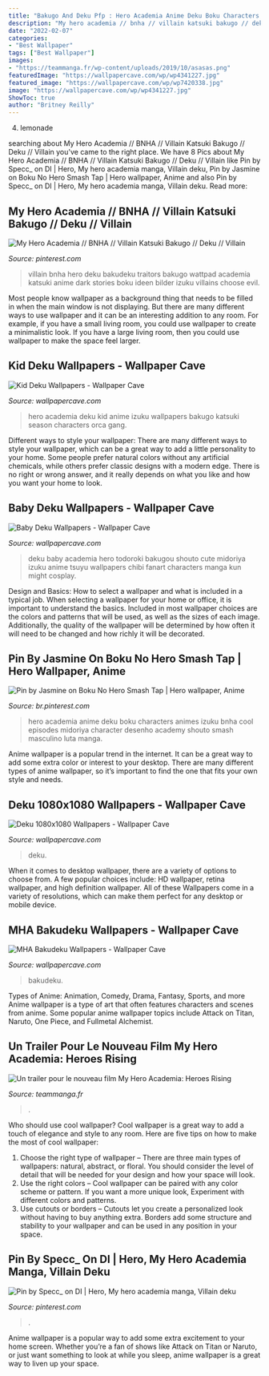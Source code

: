 ```yaml
---
title: "Bakugo And Deku Pfp : Hero Academia Anime Deku Boku Characters Animes Izuku Bnha Cool Episodes Midoriya Character Desenho Academy Shouto Smash Masculino Luta Manga"
description: "My hero academia // bnha // villain katsuki bakugo // deku // villain"
date: "2022-02-07"
categories:
- "Best Wallpaper"
tags: ["Best Wallpaper"]
images:
- "https://teammanga.fr/wp-content/uploads/2019/10/asasas.png"
featuredImage: "https://wallpapercave.com/wp/wp4341227.jpg"
featured_image: "https://wallpapercave.com/wp/wp7420338.jpg"
image: "https://wallpapercave.com/wp/wp4341227.jpg"
ShowToc: true
author: "Britney Reilly"
---
```



4. lemonade 

	

		
searching about My Hero Academia // BNHA // Villain Katsuki Bakugo // Deku // Villain you've came to the right place. We have 8 Pics about My Hero Academia // BNHA // Villain Katsuki Bakugo // Deku // Villain like Pin by Specc_ on DI | Hero, My hero academia manga, Villain deku, Pin by Jasmine on Boku No Hero Smash Tap | Hero wallpaper, Anime and also Pin by Specc_ on DI | Hero, My hero academia manga, Villain deku. Read more:
		
    
## My Hero Academia // BNHA // Villain Katsuki Bakugo // Deku // Villain

<img loading=lazy src="https://i.pinimg.com/736x/7a/ad/0c/7aad0c6c7665a4b3b9d5ef86fccd232e.jpg" onerror="this.onerror=null;this.src='https://tse4.mm.bing.net/th?id=OIP._RoN8PCmOLpkLCiBoeQSuQAAAA&amp;pid=15.1';" alt="My Hero Academia // BNHA // Villain Katsuki Bakugo // Deku // Villain">

_Source: pinterest.com_

>villain bnha hero deku bakudeku traitors bakugo wattpad academia katsuki anime dark stories boku ideen bilder izuku villains choose evil. 

	

Most people know wallpaper as a background thing that needs to be filled in when the main window is not displaying. But there are many different ways to use wallpaper and it can be an interesting addition to any room. For example, if you have a small living room, you could use wallpaper to create a minimalistic look. If you have a large living room, then you could use wallpaper to make the space feel larger.

    
## Kid Deku Wallpapers - Wallpaper Cave

<img loading=lazy src="https://wallpapercave.com/wp/wp4341227.jpg" onerror="this.onerror=null;this.src='https://tse4.mm.bing.net/th?id=OIP.I5QAGCtppeyKSLDGPV7hVAHaFj&amp;pid=15.1';" alt="Kid Deku Wallpapers - Wallpaper Cave">

_Source: wallpapercave.com_

>hero academia deku kid anime izuku wallpapers bakugo katsuki season characters orca gang. 

	

Different ways to style your wallpaper:
There are many different ways to style your wallpaper, which can be a great way to add a little personality to your home. Some people prefer natural colors without any artificial chemicals, while others prefer classic designs with a modern edge. There is no right or wrong answer, and it really depends on what you like and how you want your home to look.

    
## Baby Deku Wallpapers - Wallpaper Cave

<img loading=lazy src="https://wallpapercave.com/wp/wp5229839.jpg" onerror="this.onerror=null;this.src='https://tse1.mm.bing.net/th?id=OIP.UTSpN_dyuGJuM742fw7N3gHaFV&amp;pid=15.1';" alt="Baby Deku Wallpapers - Wallpaper Cave">

_Source: wallpapercave.com_

>deku baby academia hero todoroki bakugou shouto cute midoriya izuku anime tsuyu wallpapers chibi fanart characters manga kun might cosplay. 

	

Design and Basics: How to select a wallpaper and what is included in a typical job.
When selecting a wallpaper for your home or office, it is important to understand the basics. Included in most wallpaper choices are the colors and patterns that will be used, as well as the sizes of each image. Additionally, the quality of the wallpaper will be determined by how often it will need to be changed and how richly it will be decorated.

    
## Pin By Jasmine On Boku No Hero Smash Tap | Hero Wallpaper, Anime

<img loading=lazy src="https://i.pinimg.com/736x/e8/cd/48/e8cd48911cbbb2c64c0dfb0708415034.jpg" onerror="this.onerror=null;this.src='https://tse2.mm.bing.net/th?id=OIP.ShpvAtD_ilLBNCzgR4e8CQHaNK&amp;pid=15.1';" alt="Pin by Jasmine on Boku No Hero Smash Tap | Hero wallpaper, Anime">

_Source: br.pinterest.com_

>hero academia anime deku boku characters animes izuku bnha cool episodes midoriya character desenho academy shouto smash masculino luta manga. 

	

Anime wallpaper is a popular trend in the internet. It can be a great way to add some extra color or interest to your desktop. There are many different types of anime wallpaper, so it’s important to find the one that fits your own style and needs.

    
## Deku 1080x1080 Wallpapers - Wallpaper Cave

<img loading=lazy src="https://wallpapercave.com/wp/wp7892884.jpg" onerror="this.onerror=null;this.src='https://tse4.mm.bing.net/th?id=OIP.o7SEo-_DshDRUsK_RGdQvwHaHa&amp;pid=15.1';" alt="Deku 1080x1080 Wallpapers - Wallpaper Cave">

_Source: wallpapercave.com_

>deku. 

	

When it comes to desktop wallpaper, there are a variety of options to choose from. A few popular choices include: HD wallpaper, retina wallpaper, and high definition wallpaper. All of these Wallpapers come in a variety of resolutions, which can make them perfect for any desktop or mobile device. 

    
## MHA Bakudeku Wallpapers - Wallpaper Cave

<img loading=lazy src="https://wallpapercave.com/wp/wp7420338.jpg" onerror="this.onerror=null;this.src='https://tse3.mm.bing.net/th?id=OIP.dUaamX-IDIH9_Th7TMwdrgHaJ4&amp;pid=15.1';" alt="MHA Bakudeku Wallpapers - Wallpaper Cave">

_Source: wallpapercave.com_

>bakudeku. 

	

Types of Anime: Animation, Comedy, Drama, Fantasy, Sports, and more
Anime wallpaper is a type of art that often features characters and scenes from anime. Some popular anime wallpaper topics include Attack on Titan, Naruto, One Piece, and Fullmetal Alchemist.

    
## Un Trailer Pour Le Nouveau Film My Hero Academia: Heroes Rising

<img loading=lazy src="https://teammanga.fr/wp-content/uploads/2019/10/asasas.png" onerror="this.onerror=null;this.src='https://tse2.mm.bing.net/th?id=OIP.UD89RgoA5w7fEv7IxCSupAHaEK&amp;pid=15.1';" alt="Un trailer pour le nouveau film My Hero Academia: Heroes Rising">

_Source: teammanga.fr_

>. 

	

Who should use cool wallpaper?
Cool wallpaper is a great way to add a touch of elegance and style to any room. Here are five tips on how to make the most of cool wallpaper: 
1) Choose the right type of wallpaper – There are three main types of wallpapers: natural, abstract, or floral. You should consider the level of detail that will be needed for your design and how your space will look. 
2) Use the right colors – Cool wallpaper can be paired with any color scheme or pattern. If you want a more unique look, Experiment with different colors and patterns. 
3) Use cutouts or borders – Cutouts let you create a personalized look without having to buy anything extra. Borders add some structure and stability to your wallpaper and can be used in any position in your space.

    
## Pin By Specc_ On DI | Hero, My Hero Academia Manga, Villain Deku

<img loading=lazy src="https://i.pinimg.com/736x/c6/f4/fc/c6f4fc8cbcaba08f7477e36faa2f5fe6.jpg" onerror="this.onerror=null;this.src='https://tse3.mm.bing.net/th?id=OIP.MqIwGhq-h0zuMvqgtC5w3AHaKq&amp;pid=15.1';" alt="Pin by Specc_ on DI | Hero, My hero academia manga, Villain deku">

_Source: pinterest.com_

>. 

	

Anime wallpaper is a popular way to add some extra excitement to your home screen. Whether you’re a fan of shows like Attack on Titan or Naruto, or just want something to look at while you sleep, anime wallpaper is a great way to liven up your space.

